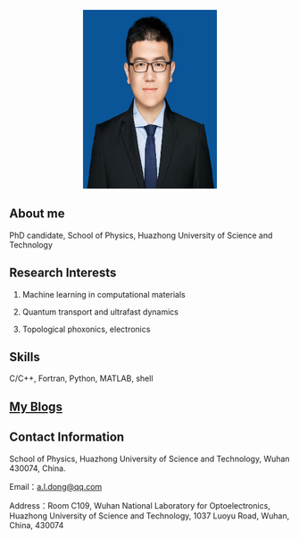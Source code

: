 <p align="center">
    <img src="https://github.com/alfredldong/Picture/blob/master/MyPicture.jpg?raw=true" alt="Sample"  width="240" height="320">
    <p align="center">
    </p>
</p>

## About me

PhD candidate, School of Physics, Huazhong University of Science and Technology

## Research Interests

1. Machine learning in computational materials

2. Quantum transport and ultrafast dynamics

3. Topological phoxonics, electronics

## Skills

C/C++, Fortran, Python, MATLAB, shell

## [My Blogs](MyBlog.md)

## Contact Information

School of Physics, Huazhong University of Science and Technology, Wuhan 430074, China. 

Email：a.l.dong@qq.com

Address：Room C109, Wuhan National Laboratory for Optoelectronics, Huazhong University of Science and Technology, 1037 Luoyu Road, Wuhan, China, 430074
